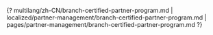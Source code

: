 {? multilang/zh-CN/branch-certified-partner-program.md | localized/partner-management/branch-certified-partner-program.md | pages/partner-management/branch-certified-partner-program.md ?}
